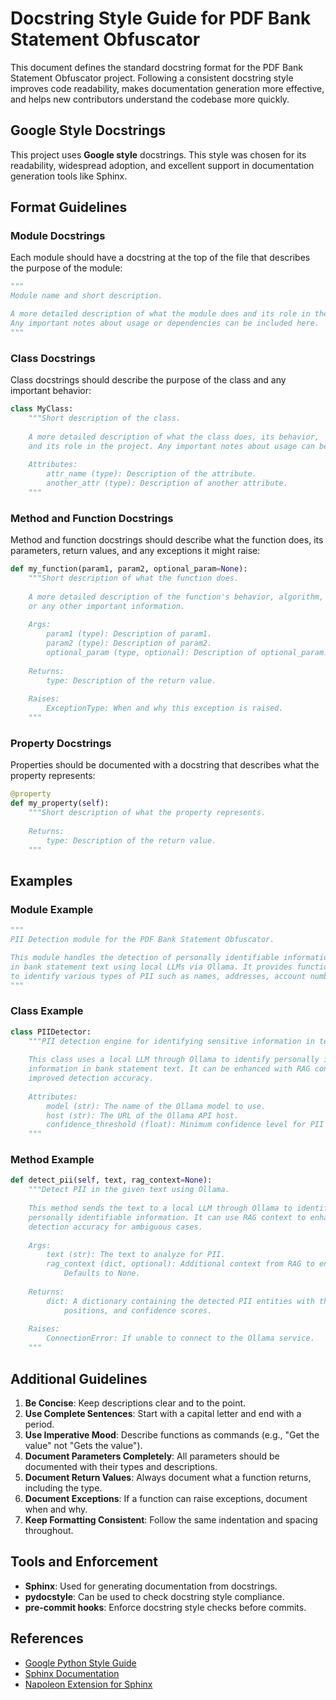 # Docstring Style Guide for PDF Bank Statement Obfuscator

This document defines the standard docstring format for the PDF Bank Statement Obfuscator project. Following a consistent docstring style improves code readability, makes documentation generation more effective, and helps new contributors understand the codebase more quickly.

## Google Style Docstrings

This project uses **Google style** docstrings. This style was chosen for its readability, widespread adoption, and excellent support in documentation generation tools like Sphinx.

## Format Guidelines

### Module Docstrings

Each module should have a docstring at the top of the file that describes the purpose of the module:

```python
"""
Module name and short description.

A more detailed description of what the module does and its role in the project.
Any important notes about usage or dependencies can be included here.
"""
```

### Class Docstrings

Class docstrings should describe the purpose of the class and any important behavior:

```python
class MyClass:
    """Short description of the class.
    
    A more detailed description of what the class does, its behavior,
    and its role in the project. Any important notes about usage can be included here.
    
    Attributes:
        attr_name (type): Description of the attribute.
        another_attr (type): Description of another attribute.
    """
```

### Method and Function Docstrings

Method and function docstrings should describe what the function does, its parameters, return values, and any exceptions it might raise:

```python
def my_function(param1, param2, optional_param=None):
    """Short description of what the function does.
    
    A more detailed description of the function's behavior, algorithm,
    or any other important information.
    
    Args:
        param1 (type): Description of param1.
        param2 (type): Description of param2.
        optional_param (type, optional): Description of optional_param. Defaults to None.
    
    Returns:
        type: Description of the return value.
        
    Raises:
        ExceptionType: When and why this exception is raised.
    """
```

### Property Docstrings

Properties should be documented with a docstring that describes what the property represents:

```python
@property
def my_property(self):
    """Short description of what the property represents.
    
    Returns:
        type: Description of the return value.
    """
```

## Examples

### Module Example

```python
"""
PII Detection module for the PDF Bank Statement Obfuscator.

This module handles the detection of personally identifiable information (PII)
in bank statement text using local LLMs via Ollama. It provides functionality
to identify various types of PII such as names, addresses, account numbers, etc.
"""
```

### Class Example

```python
class PIIDetector:
    """PII detection engine for identifying sensitive information in text.
    
    This class uses a local LLM through Ollama to identify personally identifiable
    information in bank statement text. It can be enhanced with RAG context for
    improved detection accuracy.
    
    Attributes:
        model (str): The name of the Ollama model to use.
        host (str): The URL of the Ollama API host.
        confidence_threshold (float): Minimum confidence level for PII detection.
    """
```

### Method Example

```python
def detect_pii(self, text, rag_context=None):
    """Detect PII in the given text using Ollama.
    
    This method sends the text to a local LLM through Ollama to identify
    personally identifiable information. It can use RAG context to enhance
    detection accuracy for ambiguous cases.
    
    Args:
        text (str): The text to analyze for PII.
        rag_context (dict, optional): Additional context from RAG to enhance detection.
            Defaults to None.
    
    Returns:
        dict: A dictionary containing the detected PII entities with their types,
            positions, and confidence scores.
    
    Raises:
        ConnectionError: If unable to connect to the Ollama service.
    """
```

## Additional Guidelines

1. **Be Concise**: Keep descriptions clear and to the point.
2. **Use Complete Sentences**: Start with a capital letter and end with a period.
3. **Use Imperative Mood**: Describe functions as commands (e.g., "Get the value" not "Gets the value").
4. **Document Parameters Completely**: All parameters should be documented with their types and descriptions.
5. **Document Return Values**: Always document what a function returns, including the type.
6. **Document Exceptions**: If a function can raise exceptions, document when and why.
7. **Keep Formatting Consistent**: Follow the same indentation and spacing throughout.

## Tools and Enforcement

- **Sphinx**: Used for generating documentation from docstrings.
- **pydocstyle**: Can be used to check docstring style compliance.
- **pre-commit hooks**: Enforce docstring style checks before commits.

## References

- [Google Python Style Guide](https://google.github.io/styleguide/pyguide.html#38-comments-and-docstrings)
- [Sphinx Documentation](https://www.sphinx-doc.org/en/master/)
- [Napoleon Extension for Sphinx](https://www.sphinx-doc.org/en/master/usage/extensions/napoleon.html)